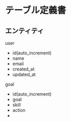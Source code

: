 # テーブル定義書

## エンティティ
user
- id(auto_increment)
- name
- email
- created_at
- updated_at

goal
- id(auto_increment)
- goal
- skill
- action
-
